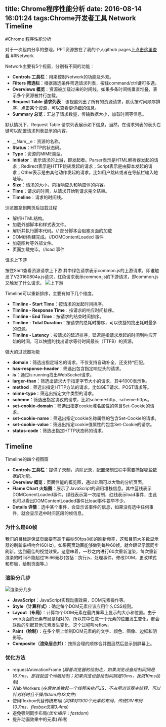 title: Chrome程序性能分析
date: 2016-08-14 16:01:24
tags:Chrome开发者工具 Network Timeline
---


#Chrome 程序性能分析

对于一次组内分享的整理，PPT资源放在了我的个人github pages上[点击这里查看](http://zanseven007.github.io/chrome-performance)
##Network

Network主要有5个视窗，分别有不同的功能：

* __Controls 工具栏__：用来控制Network的功能及外观。
* __Filters 筛选栏__：根据筛选条件筛选请求列表，按住command/ctrl键可多选。
* __Overviews 概览__：资源被加载过来的时间线，如果多条时间线垂直堆叠，表示多个资源被并行加载。
* __Request Table 请求列表__：该视窗列出了所有的资源请求，默认按时间顺序排序，点击某个资源，可以查看更详细的信息。
* __Summary 总览__：汇总了请求数量，传输数据大小，加载时间等信息。

默认情况下，Request Table 请求列表展示如下信息，当然，在请求列表的表头右键可以配置请求列表显示的内容。

* __Nam__e：资源的名称。
* __Status__：HTTP的状态码。
* __Type__：资源的MIME类型。
* __Initiator__：表示请求的上游，即发起者。Parser表示是HTML解析器发起的请求；Redirect表示是HTTP跳转发起的请求；Script表示是由脚本发起的请求；Other表示是由其他动作发起的请求，比如用户跳转或者在导航栏输入地址等。
* __Size__：请求的大小，包括响应头和响应体的内容。
* __Time__：请求的时间，从请求开始到请求完全结束。
* __Timeline__：请求的时间线。

浏览器拿到网页后加载过程

* 解析HTML结构。
* 加载外部脚本和样式表文件。
* 解析并执行脚本代码。// 部分脚本会阻塞页面的加载
* DOM树构建完成。//DOMContentLoaded 事件
* 加载图片等外部文件。
* 页面加载完毕。//load 事件

请求上下游

按住Shift查看资源请求上下游
其中绿色请求表示common.js的上游请求，即谁触发了V20160804a.js请求，红色请求表示common.js的下游请求，即common.js又触发了什么请求。
![上下游](http://upload-images.jianshu.io/upload_images/1158202-038dbaa07c55b3d8.png?imageMogr2/auto-orient/strip%7CimageView2/2/w/650)

Timeline可以重新排序，主要有如下几个维度。

* __Timline - Start Time__：按请求的发起时间排序。
* __Timline - Response Time__：按请求的响应时间排序。
* __Timline - End Time__：按请求的结束时间排序。
* __Timline - Total Duration__：按请求的总耗时排序，可以快捷的找出耗时最多的资源。
* __Timline - Latency__：按请求的延迟排序，延迟是指请求发起的时间到响应开始的时间，可以快捷的找出请求等待时间最长（TTFB）的资源。

强大的过滤器功能

* __domain__：筛选出指定域名的请求，不仅支持自动补全，还支持*匹配。
* __has-response-header__：筛选出包含指定响应头的请求。
* __is__：通过is:running找出WebSocket请求。
* __larger-than__：筛选出请求大于指定字节大小的请求，其中1000表示1k。
* __method__：筛选出指定HTTP方法的请求，比如GET请求、POST请求等。
* __mime-type__：筛选出指定文件类型的请求。
* __scheme__：筛选出指定协议的请求，比如scheme:http、scheme:https。
* __set-cookie-domain__：筛选出指定cookie域名属性的包含Set-Cookie的请求。
* __set-cookie-name__：筛选出指定cookie名称属性的包含Set-Cookie的请求。
* __set-cookie-value__：筛选出指定cookie值属性的包含Set-Cookie的请求。
* __status-code__：筛选出指定HTTP状态码的请求。

## Timeline

Timeline的四个视图窗

* __Controls 工具栏__：提供了录制，清除记录，配置录制过程中需要捕捉哪些数据的功能。
* __Overview 概览__：页面性能的概览图，通过此图可以大致的分析页面。
* __Flame Chart 火焰图__：展示了JavaScript的调用堆栈信息。其中蓝线表示DOMConentLoaded事件，绿线表示第一次绘制，红线表示load事件，由此也可以看出DOMContentLoaded事件比load事件要早不少。
* __Details 详情__：选中某个事件，会显示该事件的信息，如果没有选中任何事件，就会显示选中时间区段的帧信息。

### 为什么是60帧

我们的目标是保证页面要有高于每秒60fps(帧)的刷新频率，这和目前大多数显示器的刷新率相吻合(60Hz)。如果网页动画能够做到每秒60帧，就会跟显示器同步刷新，达到最佳的视觉效果。这意味着，一秒之内进行60次重新渲染，每次重新渲染的时间不能超过16.66毫秒(包括：执行js，处理事件，修改DOM，更改样式和布局，绘制页面等。)

### 渲染分几步

![渲染分几步](https://developers.google.com/web/fundamentals/performance/rendering/images/intro/frame-full.jpg)

* __JavaScript__：JavaScript实现动画效果，DOM元素操作等。
* __Style（计算样式）__：确定每个DOM元素应该应用什么CSS规则。
* __Layout（布局）__：计算每个DOM元素在最终屏幕上显示的大小和位置。由于web页面的元素布局是相对的，所以其中任意一个元素的位置发生变化，都会联动的引起其他元素发生变化，这个过程叫reflow。
* __Paint（绘制）__：在多个层上绘制DOM元素的的文字、颜色、图像、边框和阴影等。
* __Composite（渲染层合并）__：按照合理的顺序合并图层然后显示到屏幕上。

### 优化方法

* requestAnimationFrame (*跟着浏览器的绘制走，如果浏览设备绘制间隔是16.7ms，那我就这个间隔绘制；如果浏览设备绘制间隔是10ms，我就10ms绘制*)
* Web Workers (*在后台单独起一个线程来执行JS，不占用浏览器主线程，可以针对耗时且不操作dom的JS文件*)
* 使用flexbox代替传统布局 (*同样对1300个元素的布局，传统DIV布局13.7ms，flexbox仅需3.4ms*)
* 避免强制同步布局(*优化插件：fastdom*)
* 提升动画效果中的元素(*耗电*)

